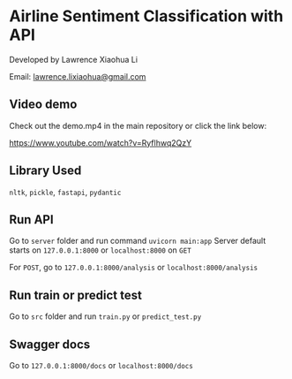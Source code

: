 # Airline Sentiment Classification with API

Developed by Lawrence Xiaohua Li

Email: lawrence.lixiaohua@gmail.com

## Video demo

Check out the demo.mp4 in the main repository or click the link below: 

https://www.youtube.com/watch?v=Ryflhwq2QzY

## Library Used

`nltk`, `pickle`, `fastapi`, `pydantic`

## Run API

Go to `server` folder and run command `uvicorn main:app`
Server default starts on `127.0.0.1:8000` or `localhost:8000` on `GET`

For `POST`, go to `127.0.0.1:8000/analysis` or `localhost:8000/analysis`

## Run train or predict test

Go to `src` folder and run `train.py` or `predict_test.py`

## Swagger docs

Go to `127.0.0.1:8000/docs` or `localhost:8000/docs`
